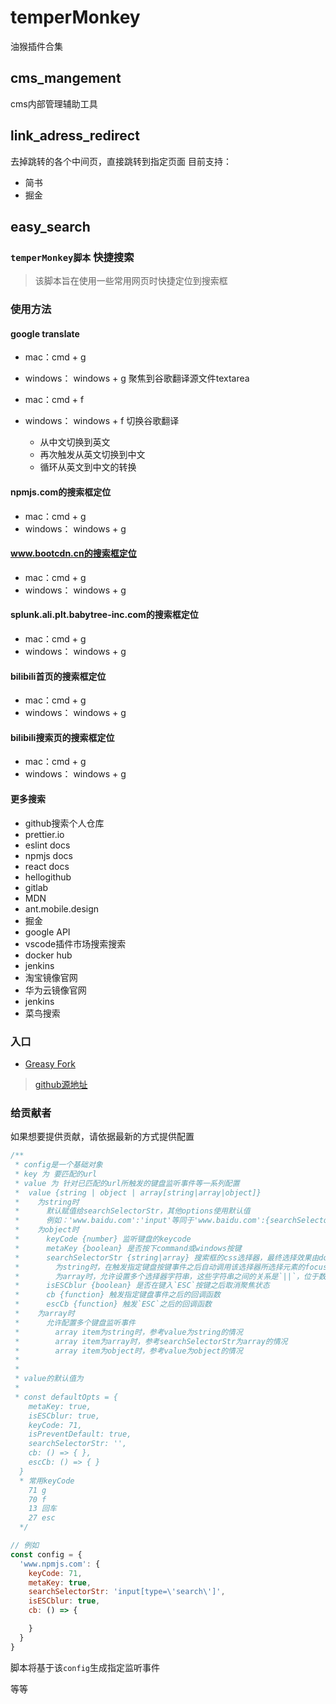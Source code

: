 # temperMonkey
油猴插件合集


## cms_mangement
cms内部管理辅助工具

## link_adress_redirect
去掉跳转的各个中间页，直接跳转到指定页面
目前支持：
* 简书
* 掘金

## easy_search

### **`temperMonkey脚本`** 快捷搜索


> 该脚本旨在使用一些常用网页时快捷定位到搜索框

### 使用方法

#### google translate

* mac：cmd + g
* windows： windows + g
聚焦到谷歌翻译源文件textarea

* mac：cmd + f
* windows： windows + f
切换谷歌翻译
  * 从中文切换到英文
  * 再次触发从英文切换到中文
  * 循环从英文到中文的转换

#### npmjs.com的搜索框定位

* mac：cmd + g
* windows： windows + g

#### www.bootcdn.cn的搜索框定位

* mac：cmd + g
* windows： windows + g

#### splunk.ali.plt.babytree-inc.com的搜索框定位

* mac：cmd + g
* windows： windows + g

#### bilibili首页的搜索框定位

* mac：cmd + g
* windows： windows + g
#### bilibili搜索页的搜索框定位

* mac：cmd + g
* windows： windows + g

#### 更多搜索

* github搜索个人仓库
* prettier.io
* eslint docs
* npmjs docs
* react docs
* hellogithub
* gitlab
* MDN
* ant.mobile.design
* 掘金
* google API
* vscode插件市场搜索搜索
* docker hub
* jenkins
* 淘宝镜像官网
* 华为云镜像官网
* jenkins
* 菜鸟搜索


### 入口
* [Greasy Fork](https://greasyfork.org/zh-CN/scripts/445659-quickly-search)


> [github源地址](https://github.com/zzailianlian/temperMonkey/tree/master/easy_search)

### 给贡献者

如果想要提供贡献，请依据最新的方式提供配置
```javascript
/**
 * config是一个基础对象
 * key 为 要匹配的url
 * value 为 针对已匹配的url所触发的键盘监听事件等一系列配置
 *  value {string | object | array[string|array|object]}
 *    为string时
 *      默认赋值给searchSelectorStr，其他options使用默认值
 *      例如：'www.baidu.com':'input'等同于'www.baidu.com':{searchSelectorStr:'input'}
 *    为object时
 *      keyCode {number} 监听键盘的keycode
 *      metaKey {boolean} 是否按下command或windows按键
 *      searchSelectorStr {string|array} 搜索框的css选择器，最终选择效果由document.querySelector(searchSelectorStr)来决定
 *        为string时，在触发指定键盘按键事件之后自动调用该选择器所选择元素的focus事件，也就是自动聚焦
 *        为array时，允许设置多个选择器字符串，这些字符串之间的关系是`||`，位于数组更前方的选择器优先级更大
 *      isESCblur {boolean} 是否在键入`ESC`按键之后取消聚焦状态
 *      cb {function} 触发指定键盘事件之后的回调函数
 *      escCb {function} 触发`ESC`之后的回调函数
 *    为array时
 *      允许配置多个键盘监听事件
 *        array item为string时，参考value为string的情况
 *        array item为array时，参考searchSelectorStr为array的情况
 *        array item为object时，参考value为object的情况
 *          
 * 
 * value的默认值为
 * 
 * const defaultOpts = {
    metaKey: true,
    isESCblur: true,
    keyCode: 71,
    isPreventDefault: true,
    searchSelectorStr: '',
    cb: () => { },
    escCb: () => { }
  }
  * 常用keyCode
    71 g
    70 f
    13 回车
    27 esc
  */

// 例如
const config = {
  'www.npmjs.com': {
    keyCode: 71,
    metaKey: true,
    searchSelectorStr: 'input[type=\'search\']',
    isESCblur: true,
    cb: () => {

    }
  }
}

```
脚本将基于该`config`生成指定监听事件


等等

